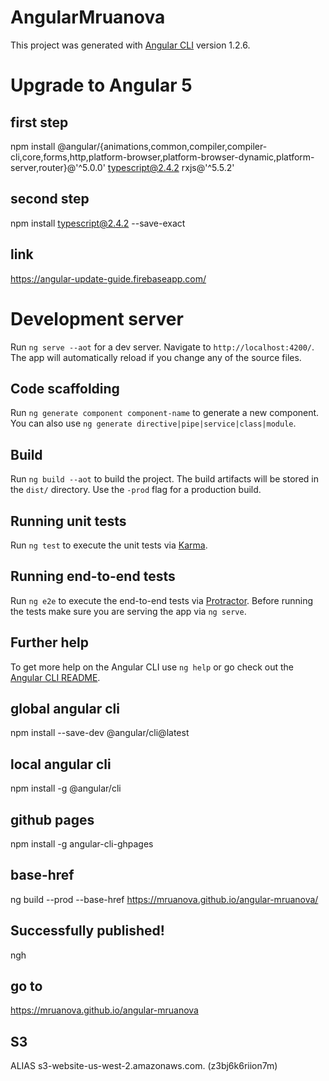 # AngularMruanova

This project was generated with [Angular CLI](https://github.com/angular/angular-cli) version 1.2.6.

# Upgrade to Angular 5

## first step
npm install @angular/{animations,common,compiler,compiler-cli,core,forms,http,platform-browser,platform-browser-dynamic,platform-server,router}@'^5.0.0' typescript@2.4.2 rxjs@'^5.5.2'

## second step
npm install typescript@2.4.2 --save-exact

## link
https://angular-update-guide.firebaseapp.com/

# Development server

Run `ng serve --aot` for a dev server. Navigate to `http://localhost:4200/`. The app will automatically reload if you change any of the source files.

## Code scaffolding

Run `ng generate component component-name` to generate a new component. You can also use `ng generate directive|pipe|service|class|module`.

## Build

Run `ng build --aot` to build the project. The build artifacts will be stored in the `dist/` directory. Use the `-prod` flag for a production build.

## Running unit tests

Run `ng test` to execute the unit tests via [Karma](https://karma-runner.github.io).

## Running end-to-end tests

Run `ng e2e` to execute the end-to-end tests via [Protractor](http://www.protractortest.org/).
Before running the tests make sure you are serving the app via `ng serve`.

## Further help

To get more help on the Angular CLI use `ng help` or go check out the [Angular CLI README](https://github.com/angular/angular-cli/blob/master/README.md).

## global angular cli
npm install --save-dev @angular/cli@latest

## local angular cli
npm install -g @angular/cli

## github pages
npm install -g angular-cli-ghpages

## base-href
ng build --prod --base-href https://mruanova.github.io/angular-mruanova/

## Successfully published!
ngh

## go to
https://mruanova.github.io/angular-mruanova

## S3
ALIAS s3-website-us-west-2.amazonaws.com. (z3bj6k6riion7m)
